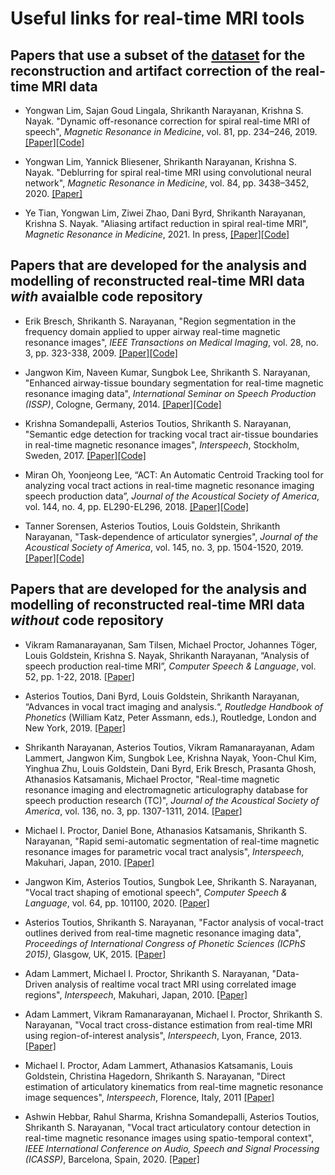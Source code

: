 # Useful links for real-time MRI tools

## Papers that use a subset of the [dataset](https://doi.org/10.6084/m9.figshare.13725546.v1) for the reconstruction and artifact correction of the real-time MRI data
* Yongwan Lim, Sajan Goud Lingala, Shrikanth Narayanan, Krishna S. Nayak. "Dynamic off-resonance correction for spiral real-time MRI of speech", *Magnetic Resonance in  Medicine*, vol. 81, pp. 234–246, 2019. [[Paper]](https://doi.org/10.1002/mrm.27373)[[Code]](https://github.com/usc-mrel/dynamic_off_resonance_correction)

* Yongwan Lim, Yannick Bliesener, Shrikanth Narayanan, Krishna S. Nayak. "Deblurring for spiral real-time MRI using convolutional neural network", *Magnetic Resonance in  Medicine*, vol. 84, pp. 3438–3452, 2020. [[Paper]](https://doi.org/10.1002/mrm.28393)

* Ye Tian, Yongwan Lim, Ziwei Zhao, Dani Byrd, Shrikanth Narayanan, Krishna S. Nayak. "Aliasing artifact reduction in spiral real-time MRI", *Magnetic Resonance in  Medicine*, 2021. In press, [[Paper]](https://doi.org/10.1002/mrm.28746)[[Code]](https://github.com/usc-mrel/spiral_aliasing_reduction)

## Papers that are developed for the analysis and modelling of reconstructed real-time MRI data *with* avaialble code repository

* Erik Bresch, Shrikanth S. Narayanan, "Region segmentation in the frequency domain applied to upper airway real-time magnetic resonance images", *IEEE Transactions on Medical Imaging*, vol. 28, no. 3, pp. 323-338, 2009. [[Paper]](https://ieeexplore.ieee.org/document/4580124)[[Code]](https://github.com/usc-sail/span_segmentation)

* Jangwon Kim, Naveen Kumar, Sungbok Lee, Shrikanth S. Narayanan, "Enhanced airway-tissue boundary segmentation for real-time magnetic resonance imaging data", *International Seminar on Speech Production (ISSP)*, Cologne, Germany, 2014. [[Paper]](https://navkr.com/research/papers/issp2014preprocessseg.pdf)[[Code]](https://sail.usc.edu/old/software/rtmri_seg/)

* Krishna Somandepalli, Asterios Toutios, Shrikanth S. Narayanan, "Semantic edge detection for tracking vocal tract air-tissue boundaries in real-time magnetic resonance images", *Interspeech*, Stockholm, Sweden, 2017. [[Paper]](https://www.isca-speech.org/archive/Interspeech_2017/abstracts/1580.html)[[Code]](https://github.com/krsna6/rtmri-segnet)

* Miran Oh, Yoonjeong Lee, “ACT: An Automatic Centroid Tracking tool for analyzing vocal tract actions in real-time magnetic resonance imaging speech production data”, *Journal of the Acoustical Society of America*, vol. 144, no. 4, pp. EL290-EL296, 2018. [[Paper]](https://asa.scitation.org/doi/10.1121/1.5057367)[[Code]](https://github.com/miranoh/ACT)

* Tanner Sorensen, Asterios Toutios, Louis Goldstein, Shrikanth Narayanan, "Task-dependence of articulator synergies", *Journal of the Acoustical Society of America*, vol. 145, no. 3, pp. 1504-1520, 2019. [[Paper]](https://asa.scitation.org/doi/10.1121/1.5093538)[[Code]](https://github.com/TannerSorensen/task_spec_synergies)

## Papers that are developed for the analysis and modelling of reconstructed real-time MRI data *without* code repository
* Vikram Ramanarayanan, Sam Tilsen, Michael Proctor, Johannes Töger, Louis Goldstein, Krishna S. Nayak, Shrikanth Narayanan, “Analysis of speech production real-time MRI”, *Computer Speech & Language*, vol. 52, pp. 1-22, 2018. [[Paper]](https://reader.elsevier.com/reader/sd/pii/S0885230817301894?token=DE7B29ADEF701086256A0D27181D183888B856F4F24C04841AC78CBF1AF1A93445EB8DDA9FBF4C71EE439A61996B786D)

* Asterios Toutios, Dani Byrd, Louis Goldstein, Shrikanth Narayanan, “Advances in vocal tract imaging and analysis.“, *Routledge Handbook of Phonetics* (William Katz, Peter Assmann, eds.), Routledge, London and New York, 2019. [[Paper]](https://www.taylorfrancis.com/chapters/advances-vocal-tract-imaging-analysis-asterios-toutios-dani-byrd-louis-goldstein-shrikanth-narayanan/e/10.4324/9780429056253-3)

* Shrikanth Narayanan, Asterios Toutios, Vikram Ramanarayanan, Adam Lammert, Jangwon Kim, Sungbok Lee, Krishna Nayak, Yoon-Chul Kim, Yinghua Zhu, Louis Goldstein, Dani Byrd, Erik Bresch, Prasanta Ghosh, Athanasios Katsamanis, Michael Proctor, "Real-time magnetic resonance imaging and electromagnetic articulography database for speech production research (TC)", *Journal of the Acoustical Society of America*, vol. 136, no. 3, pp. 1307-1311, 2014. [[Paper]](https://sail.usc.edu/span/pdfs/narayanan2014realtime.pdf)

* Michael I. Proctor, Daniel Bone, Athanasios Katsamanis, Shrikanth S. Narayanan, "Rapid semi-automatic segmentation of real-time magnetic resonance images for parametric vocal tract analysis", *Interspeech*, Makuhari, Japan, 2010. [[Paper]](https://sail.usc.edu/span/pdfs/proctor2010rapid.pdf)

* Jangwon Kim, Asterios Toutios, Sungbok Lee, Shrikanth S. Narayanan, "Vocal tract shaping of emotional speech", *Computer Speech & Language*, vol. 64, pp. 101100, 2020. [[Paper]](https://sail.usc.edu/span/pdfs/kim2020vocal.pdf)

* Asterios Toutios, Shrikanth S. Narayanan, "Factor analysis of vocal-tract outlines derived from real-time magnetic resonance imaging data", *Proceedings of International Congress of Phonetic Sciences (ICPhS 2015)*, Glasgow, UK, 2015. [[Paper]](https://sail.usc.edu/span/pdfs/toutios2015factor.pdf)

* Adam Lammert, Michael I. Proctor, Shrikanth S. Narayanan, "Data-Driven analysis of realtime vocal tract MRI using correlated image regions", *Interspeech*, Makuhari, Japan, 2010. [[Paper]](https://sail.usc.edu/span/pdfs/lammert2010datadriven.pdf)

* Adam Lammert, Vikram Ramanarayanan, Michael I. Proctor, Shrikanth S. Narayanan, "Vocal tract cross-distance estimation from real-time MRI using region-of-interest analysis", *Interspeech*, Lyon, France, 2013. [[Paper]](https://sail.usc.edu/span/pdfs/lammert2013vocal.pdf)

* Michael I. Proctor, Adam Lammert, Athanasios Katsamanis, Louis Goldstein, Christina Hagedorn, Shrikanth S. Narayanan, "Direct estimation of articulatory kinematics from real-time magnetic resonance image sequences", *Interspeech*, Florence, Italy, 2011 [[Paper]](https://sail.usc.edu/span/pdfs/proctor2011direct.pdf)

* Ashwin Hebbar, Rahul Sharma, Krishna Somandepalli, Asterios Toutios, Shrikanth S. Narayanan, "Vocal tract articulatory contour detection in real-time magnetic resonance images using spatio-temporal context", *IEEE International Conference on Audio, Speech and Signal Processing (ICASSP)*, Barcelona, Spain, 2020. [[Paper]](https://sail.usc.edu/span/pdfs/hebbar2020vocal.pdf)
